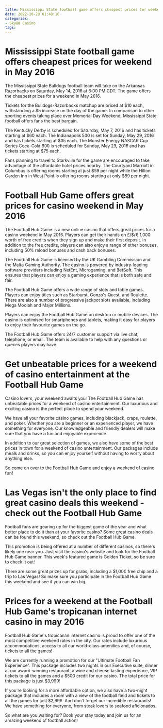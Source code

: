 ```yaml
---
title: Mississippi State football game offers cheapest prices for weekend in May 2016
date: 2022-10-28 01:48:16
categories:
- Sky88 Casino
tags:
---
```



#  Mississippi State football game offers cheapest prices for weekend in May 2016

The Mississippi State Bulldogs football team will take on the Arkansas Razorbacks on Saturday, May 14, 2016 at 6:00 PM CDT. The game offers the cheapest prices for a weekend in May 2016.

Tickets for the Bulldogs-Razorbacks matchup are priced at $10 each, withstanding a $5 increase on the day of the game. In comparison to other sporting events taking place over Memorial Day Weekend, Mississippi State football offers fans the best bargain.

The Kentucky Derby is scheduled for Saturday, May 7, 2016 and has tickets starting at $60 each. The Indianapolis 500 is set for Sunday, May 29, 2016 and has tickets starting at $35 each. The Monster Energy NASCAR Cup Series Coca-Cola 600 is scheduled for Sunday, May 29, 2016 and has tickets starting at $75 each.

Fans planning to travel to Starkville for the game are encouraged to take advantage of the affordable hotel prices nearby. The Courtyard Marriott in Columbus is offering rooms starting at just $59 per night while the Hilton Garden Inn in West Point is offering rooms starting at only $89 per night.

#  Football Hub Game offers great prices for casino weekend in May 2016

The Football Hub Game is a new online casino that offers great prices for a casino weekend in May 2016. Players can get their hands on £/$/€ 1,000 worth of free credits when they sign up and make their first deposit. In addition to the free credits, players can also enjoy a range of other bonuses, including 50% reload bonuses and cash back bonuses.

The Football Hub Game is licensed by the UK Gambling Commission and the Malta Gaming Authority. The casino is powered by industry-leading software providers including NetEnt, Microgaming, and BetSoft. This ensures that players can enjoy a gaming experience that is both safe and fair.

The Football Hub Game offers a wide range of slots and table games. Players can enjoy titles such as Starburst, Gonzo's Quest, and Roulette. There are also a number of progressive jackpot slots available, including Mega Moolah and Major Millions.

Players can enjoy the Football Hub Game on desktop or mobile devices. The casino is optimised for smartphones and tablets, making it easy for players to enjoy their favourite games on the go.

The Football Hub Game offers 24/7 customer support via live chat, telephone, or email. The team is available to help with any questions or queries players may have.

#  Get unbeatable prices for a weekend of casino entertainment at the Football Hub Game

Casino lovers, your weekend awaits you! The Football Hub Game has unbeatable prices for a weekend of casino entertainment. Our luxurious and exciting casino is the perfect place to spend your weekend.

We have all your favorite casino games, including blackjack, craps, roulette, and poker. Whether you are a beginner or an experienced player, we have something for everyone. Our knowledgeable and friendly dealers will make sure that you have a fun and enjoyable experience.

In addition to our great selection of games, we also have some of the best prices in town for a weekend of casino entertainment. Our packages include meals and drinks, so you can enjoy yourself without having to worry about anything else.

So come on over to the Football Hub Game and enjoy a weekend of casino fun!

#  Las Vegas isn't the only place to find great casino deals this weekend - check out the Football Hub Game

Football fans are gearing up for the biggest game of the year and what better place to do it than at your favorite casino? Some great casino deals can be found this weekend, so check out the Football Hub Game.

This promotion is being offered at a number of different casinos, so there's likely one near you. Just visit the casino's website and look for the Football Hub Game banner. This week's featured game is Golden Ticket, so be sure to check it out!

There are some great prizes up for grabs, including a $1,000 free chip and a trip to Las Vegas! So make sure you participate in the Football Hub Game this weekend and see if you can win big.

#  Prices for a weekend at the Football Hub Game's tropicanan internet casino in may 2016

Football Hub Game's tropicanan internet casino is proud to offer one of the most competitive weekend rates in the city. Our rates include luxurious accommodations, access to all our world-class amenities and, of course, tickets to all the games!

We are currently running a promotion for our "Ultimate Football Fan Experience". This package includes two nights in our Executive suite, dinner at our award-winning restaurant, a wine and cheese tasting experience, VIP tickets to all the games and a $500 credit for our casino. The total price for this package is just $3,999!

If you're looking for a more affordable option, we also have a two-night package that includes a room with a view of the football field and tickets to all the games for just $2,699. And don't forget our incredible restaurants! We have something for everyone, from steak lovers to seafood aficionados.

So what are you waiting for? Book your stay today and join us for an amazing weekend of football action!